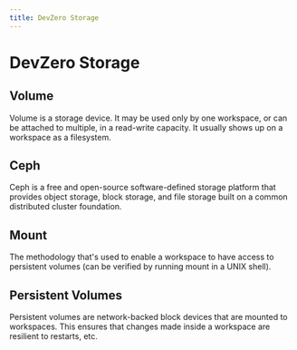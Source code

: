 ```yaml
---
title: DevZero Storage
---
```

# DevZero Storage

## Volume

Volume is a storage device. It may be used only by one workspace, or can be attached to multiple, in a read-write capacity. It usually shows up on a workspace as a filesystem.

## Ceph

Ceph is a free and open-source software-defined storage platform that provides object storage, block storage, and file storage built on a common distributed cluster foundation.

## Mount

The methodology that's used to enable a workspace to have access to persistent volumes (can be verified by running mount in a UNIX shell).

## Persistent Volumes

Persistent volumes are network-backed block devices that are mounted to workspaces. This ensures that changes made inside a workspace are resilient to restarts, etc.
